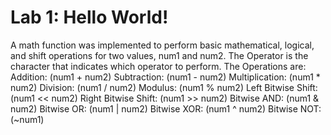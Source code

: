 # Lab 1: Hello World!
A math function was implemented to perform basic mathematical, logical, and shift operations for two values, num1 and num2. The Operator is the character that indicates which operator to perform.
The Operations are:
Addition: (num1 + num2)
Subtraction: (num1 - num2)
Multiplication: (num1 * num2)
Division: (num1 / num2)
Modulus: (num1 % num2)
Left Bitwise Shift: (num1 << num2)
Right Bitwise Shift: (num1 >> num2)
Bitwise AND: (num1 & num2)
Bitwise OR: (num1 | num2)
Bitwise XOR: (num1 ^ num2)
Bitwise NOT: (~num1)
